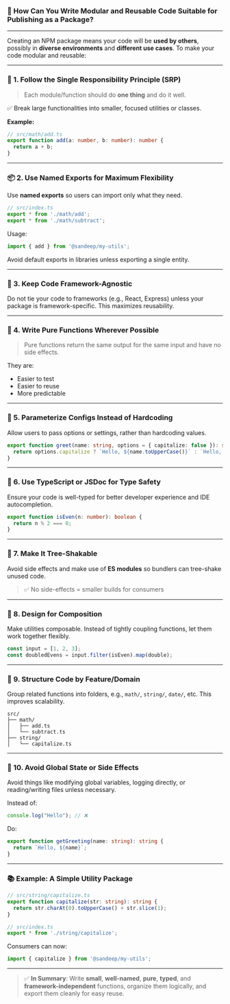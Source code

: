 ### 🧩 How Can You Write Modular and Reusable Code Suitable for Publishing as a Package?

---

Creating an NPM package means your code will be **used by others**, possibly in **diverse environments** and **different use cases**. To make your code modular and reusable:

---

### 🧱 1. **Follow the Single Responsibility Principle (SRP)**

> Each module/function should do **one thing** and do it well.

✅ Break large functionalities into smaller, focused utilities or classes.

**Example:**

```ts
// src/math/add.ts
export function add(a: number, b: number): number {
  return a + b;
}
```

---

### 📦 2. **Use Named Exports for Maximum Flexibility**

Use **named exports** so users can import only what they need.

```ts
// src/index.ts
export * from './math/add';
export * from './math/subtract';
```

Usage:

```ts
import { add } from '@sandeep/my-utils';
```

Avoid default exports in libraries unless exporting a single entity.

---

### 💼 3. **Keep Code Framework-Agnostic**

Do not tie your code to frameworks (e.g., React, Express) unless your package is framework-specific. This maximizes reusability.

---

### 🧪 4. **Write Pure Functions Wherever Possible**

> Pure functions return the same output for the same input and have no side effects.

They are:

* Easier to test
* Easier to reuse
* More predictable

---

### 🔁 5. **Parameterize Configs Instead of Hardcoding**

Allow users to pass options or settings, rather than hardcoding values.

```ts
export function greet(name: string, options = { capitalize: false }): string {
  return options.capitalize ? `Hello, ${name.toUpperCase()}` : `Hello, ${name}`;
}
```

---

### 📜 6. **Use TypeScript or JSDoc for Type Safety**

Ensure your code is well-typed for better developer experience and IDE autocompletion.

```ts
export function isEven(n: number): boolean {
  return n % 2 === 0;
}
```

---

### 🔧 7. **Make It Tree-Shakable**

Avoid side effects and make use of **ES modules** so bundlers can tree-shake unused code.

> ✅ No side-effects = smaller builds for consumers

---

### 🧩 8. **Design for Composition**

Make utilities composable. Instead of tightly coupling functions, let them work together flexibly.

```ts
const input = [1, 2, 3];
const doubledEvens = input.filter(isEven).map(double);
```

---

### 📁 9. **Structure Code by Feature/Domain**

Group related functions into folders, e.g., `math/`, `string/`, `date/`, etc. This improves scalability.

```
src/
├── math/
│   ├── add.ts
│   └── subtract.ts
├── string/
│   └── capitalize.ts
```

---

### 🧹 10. **Avoid Global State or Side Effects**

Avoid things like modifying global variables, logging directly, or reading/writing files unless necessary.

Instead of:

```ts
console.log("Hello"); // ❌
```

Do:

```ts
export function getGreeting(name: string): string {
  return `Hello, ${name}`;
}
```

---

### 📚 Example: A Simple Utility Package

```ts
// src/string/capitalize.ts
export function capitalize(str: string): string {
  return str.charAt(0).toUpperCase() + str.slice(1);
}

// src/index.ts
export * from './string/capitalize';
```

Consumers can now:

```ts
import { capitalize } from '@sandeep/my-utils';
```

---

> ✅ **In Summary**: Write **small**, **well-named**, **pure**, **typed**, and **framework-independent** functions, organize them logically, and export them cleanly for easy reuse.

